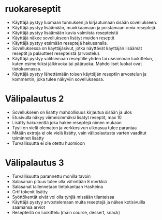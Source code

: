 # ruokareseptit

- Käyttäjä pystyy luomaan tunnuksen ja kirjautumaan sisään sovellukseen.
- Käyttäjä pystyy lisäämään, muokkaamaan ja poistamaan omia reseptejä.
- Käyttäjä pystyy lisäämään kuvia valmiista resepteistä
- Käyttäjä näkee sovellukseen lisätyt muiden reseptit.
- Käyttäjä pystyy etsimään reseptejä hakusanalla.
- Sovelluksessa on käyttäjäsivut, jotka näyttävät käyttäjän lisäämät reseptit ja palautteet resepteistä (arvostelu).
- Käyttäjä pystyy valitsemaan reseptille yhden tai useamman luokittelun, kuten esimerkiksi jälkiruoka tai pääruoka. Mahdolliset luokat ovat tietokannassa.
- Käyttäjä pystyy lähettämään toisen käyttäjän reseptiin arvostelun ja kommentin, joka tulee näkyviin sovelluksessa.

# Välipalautus 2
- Sovellukseen on lisätty mahdollisuus kirjautua sisään ja ulos
- Etusivulla näkyy viimeisimmäksi lisätyt reseptit, max 10
- Lisätty hakukenttä joka hakee reseptejä nimen mukaan
- Tyyli on vielä olematon ja verkkosivun ulkoasua tulee parantaa
- Mitään extroja ei ole vielä lisätty, vain välipalautusta varten vaaditut toiminnot lisätty
- Turvallisuutta ei ole otettu huomioon

# Välipalautus 3
- Turvallisuutta parannettu monilla tavoin
- Salasanan pituus tulee olla vähintään 8 merkkiä
- Salasanat tallennetaan tietokantaan Hasheina
- Crtf tokenit lisätty
- Syöttökentät eivät voi olla tyhjiä missään tilanteissa
- Käyttäjä pystyy arvostelemaan muita reseptejä ja näkee kotisivuilla saamansa arviot
- Resepteillä on luokittelu (main course, dessert, snack)
